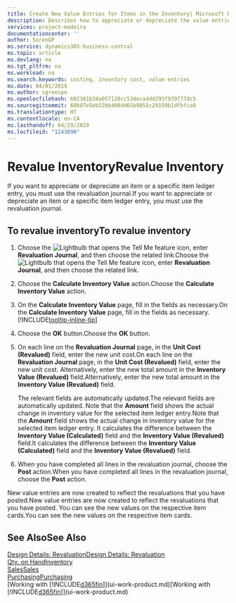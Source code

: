 ```yaml
---
title: Create New Value Entries for Items in the Inventory| Microsoft Docs
description: Describes how to appreciate or depreciate the value entries of one or more items in the inventory by posting their current, calculated value.
services: project-madeira
documentationcenter: ''
author: SorenGP
ms.service: dynamics365-business-central
ms.topic: article
ms.devlang: na
ms.tgt_pltfrm: na
ms.workload: na
ms.search.keywords: costing, inventory cost, value entries
ms.date: 04/01/2019
ms.author: sgroespe
ms.openlocfilehash: 602381b34a057120cc53deca4dd293f939777dc5
ms.sourcegitcommit: 60b87e5eb32bb408dd65b9855c29159b1dfbfca8
ms.translationtype: HT
ms.contentlocale: en-CA
ms.lasthandoff: 04/29/2019
ms.locfileid: "1243098"
---
```

# <a name="revalue-inventory"></a><span data-ttu-id="66fe9-103">Revalue Inventory</span><span class="sxs-lookup"><span data-stu-id="66fe9-103">Revalue Inventory</span></span>
<span data-ttu-id="66fe9-104">If you want to appreciate or depreciate an item or a specific item ledger entry, you must use the revaluation journal.</span><span class="sxs-lookup"><span data-stu-id="66fe9-104">If you want to appreciate or depreciate an item or a specific item ledger entry, you must use the revaluation journal.</span></span>

## <a name="to-revalue-inventory"></a><span data-ttu-id="66fe9-105">To revalue inventory</span><span class="sxs-lookup"><span data-stu-id="66fe9-105">To revalue inventory</span></span>
1. <span data-ttu-id="66fe9-106">Choose the ![Lightbulb that opens the Tell Me feature](media/ui-search/search_small.png "Tell me what you want to do") icon, enter **Revaluation Journal**, and then choose the related link.</span><span class="sxs-lookup"><span data-stu-id="66fe9-106">Choose the ![Lightbulb that opens the Tell Me feature](media/ui-search/search_small.png "Tell me what you want to do") icon, enter **Revaluation Journal**, and then choose the related link.</span></span>
2. <span data-ttu-id="66fe9-107">Choose the **Calculate Inventory Value** action.</span><span class="sxs-lookup"><span data-stu-id="66fe9-107">Choose the **Calculate Inventory Value** action.</span></span>
3. <span data-ttu-id="66fe9-108">On the **Calculate Inventory Value** page, fill in the fields as necessary.</span><span class="sxs-lookup"><span data-stu-id="66fe9-108">On the **Calculate Inventory Value** page, fill in the fields as necessary.</span></span> [!INCLUDE[tooltip-inline-tip](includes/tooltip-inline-tip_md.md)]
4. <span data-ttu-id="66fe9-109">Choose the **OK** button.</span><span class="sxs-lookup"><span data-stu-id="66fe9-109">Choose the **OK** button.</span></span>
5. <span data-ttu-id="66fe9-110">On each line on the **Revaluation Journal** page, in the **Unit Cost (Revalued)** field, enter the new unit cost.</span><span class="sxs-lookup"><span data-stu-id="66fe9-110">On each line on the **Revaluation Journal** page, in the **Unit Cost (Revalued)** field, enter the new unit cost.</span></span> <span data-ttu-id="66fe9-111">Alternatively, enter the new total amount in the **Inventory Value (Revalued)** field.</span><span class="sxs-lookup"><span data-stu-id="66fe9-111">Alternatively, enter the new total amount in the **Inventory Value (Revalued)** field.</span></span>

    <span data-ttu-id="66fe9-112">The relevant fields are automatically updated.</span><span class="sxs-lookup"><span data-stu-id="66fe9-112">The relevant fields are automatically updated.</span></span> <span data-ttu-id="66fe9-113">Note that the **Amount** field shows the actual change in inventory value for the selected item ledger entry.</span><span class="sxs-lookup"><span data-stu-id="66fe9-113">Note that the **Amount** field shows the actual change in inventory value for the selected item ledger entry.</span></span> <span data-ttu-id="66fe9-114">It calculates the difference between the **Inventory Value (Calculated)** field and the **Inventory Value (Revalued)** field.</span><span class="sxs-lookup"><span data-stu-id="66fe9-114">It calculates the difference between the **Inventory Value (Calculated)** field and the **Inventory Value (Revalued)** field.</span></span>
6. <span data-ttu-id="66fe9-115">When you have completed all lines in the revaluation journal, choose the **Post** action.</span><span class="sxs-lookup"><span data-stu-id="66fe9-115">When you have completed all lines in the revaluation journal, choose the **Post** action.</span></span>

<span data-ttu-id="66fe9-116">New value entries are now created to reflect the revaluations that you have posted.</span><span class="sxs-lookup"><span data-stu-id="66fe9-116">New value entries are now created to reflect the revaluations that you have posted.</span></span> <span data-ttu-id="66fe9-117">You can see the new values on the respective item cards.</span><span class="sxs-lookup"><span data-stu-id="66fe9-117">You can see the new values on the respective item cards.</span></span>

## <a name="see-also"></a><span data-ttu-id="66fe9-118">See Also</span><span class="sxs-lookup"><span data-stu-id="66fe9-118">See Also</span></span>
[<span data-ttu-id="66fe9-119">Design Details: Revaluation</span><span class="sxs-lookup"><span data-stu-id="66fe9-119">Design Details: Revaluation</span></span>](design-details-revaluation.md)  
[<span data-ttu-id="66fe9-120">Qty. on Hand</span><span class="sxs-lookup"><span data-stu-id="66fe9-120">Inventory</span></span>](inventory-manage-inventory.md)  
[<span data-ttu-id="66fe9-121">Sales</span><span class="sxs-lookup"><span data-stu-id="66fe9-121">Sales</span></span>](sales-manage-sales.md)  
[<span data-ttu-id="66fe9-122">Purchasing</span><span class="sxs-lookup"><span data-stu-id="66fe9-122">Purchasing</span></span>](purchasing-manage-purchasing.md)  
<span data-ttu-id="66fe9-123">[Working with [!INCLUDE[d365fin](includes/d365fin_md.md)]](ui-work-product.md)</span><span class="sxs-lookup"><span data-stu-id="66fe9-123">[Working with [!INCLUDE[d365fin](includes/d365fin_md.md)]](ui-work-product.md)</span></span>
